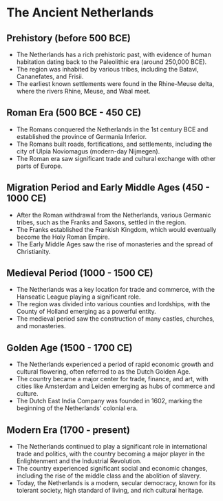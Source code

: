 # The Ancient Netherlands

## Prehistory (before 500 BCE)

* The Netherlands has a rich prehistoric past, with evidence of human habitation dating back to the Paleolithic era (around 250,000 BCE).
* The region was inhabited by various tribes, including the Batavi, Cananefates, and Frisii.
* The earliest known settlements were found in the Rhine-Meuse delta, where the rivers Rhine, Meuse, and Waal meet.

## Roman Era (500 BCE - 450 CE)

* The Romans conquered the Netherlands in the 1st century BCE and established the province of Germania Inferior.
* The Romans built roads, fortifications, and settlements, including the city of Ulpia Noviomagus (modern-day Nijmegen).
* The Roman era saw significant trade and cultural exchange with other parts of Europe.

## Migration Period and Early Middle Ages (450 - 1000 CE)

* After the Roman withdrawal from the Netherlands, various Germanic tribes, such as the Franks and Saxons, settled in the region.
* The Franks established the Frankish Kingdom, which would eventually become the Holy Roman Empire.
* The Early Middle Ages saw the rise of monasteries and the spread of Christianity.

## Medieval Period (1000 - 1500 CE)

* The Netherlands was a key location for trade and commerce, with the Hanseatic League playing a significant role.
* The region was divided into various counties and lordships, with the County of Holland emerging as a powerful entity.
* The medieval period saw the construction of many castles, churches, and monasteries.

## Golden Age (1500 - 1700 CE)

* The Netherlands experienced a period of rapid economic growth and cultural flowering, often referred to as the Dutch Golden Age.
* The country became a major center for trade, finance, and art, with cities like Amsterdam and Leiden emerging as hubs of commerce and culture.
* The Dutch East India Company was founded in 1602, marking the beginning of the Netherlands' colonial era.

## Modern Era (1700 - present)

* The Netherlands continued to play a significant role in international trade and politics, with the country becoming a major player in the Enlightenment and the Industrial Revolution.
* The country experienced significant social and economic changes, including the rise of the middle class and the abolition of slavery.
* Today, the Netherlands is a modern, secular democracy, known for its tolerant society, high standard of living, and rich cultural heritage.

